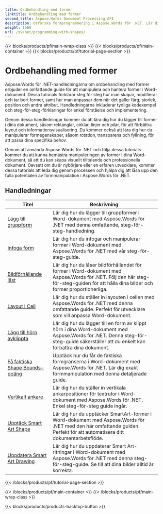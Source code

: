 ```yaml
---
title: Ordbehandling med former
linktitle: Ordbehandling med former
second_title: Aspose.Words Document Processing API
description: Utforska formprogrammering i Aspose.Words för .NET. Lär dig hur du manipulerar och anpassar former i dina Word-dokument med steg-för-steg handledningar och exempelkod i C#.
weight: 1560
url: /sv/net/programming-with-shapes/
---
```


{{< blocks/products/pf/main-wrap-class >}}
{{< blocks/products/pf/main-container >}}
{{< blocks/products/pf/tutorial-page-section >}}

# Ordbehandling med former

Aspose.Words för .NET-handledningarna om ordbehandling med former erbjuder en omfattande guide för att manipulera och hantera former i Word-dokument. Dessa tutorials förklarar steg för steg hur man skapar, modifierar och tar bort former, samt hur man anpassar dem när det gäller färg, storlek, position och andra attribut. Handledningarna inkluderar tydliga kodexempel och steg-för-steg-förklaringar för enkel förståelse och implementering.

Genom dessa handledningar kommer du att lära dig hur du lägger till former i dina dokument, såsom rektanglar, cirklar, linjer och pilar, för att förbättra layout och informationsvisualisering. Du kommer också att lära dig hur du manipulerar formegenskaper, såsom rotation, transparens och fyllning, för att passa dina specifika behov.

Genom att använda Aspose.Words för .NET och följa dessa tutorials kommer du att kunna bemästra manipuleringen av former i dina Word-dokument, så att du kan skapa visuellt tilltalande och professionella dokument. Oavsett om du är nybörjare eller en erfaren utvecklare, kommer dessa tutorials att leda dig genom processen och hjälpa dig att låsa upp den fulla potentialen av formmanipulation i Aspose.Words för .NET.

 ## Handledningar
| Titel | Beskrivning |
| --- | --- |
| [Lägg till gruppform](./add-group-shape/) | Lär dig hur du lägger till gruppformer i Word-dokument med Aspose.Words för .NET med denna omfattande, steg-för-steg-handledning. |
| [Infoga form](./insert-shape/) | Lär dig hur du infogar och manipulerar former i Word-dokument med Aspose.Words för .NET med vår steg-för-steg-guide. |
| [Bildförhållande låst](./aspect-ratio-locked/) | Lär dig hur du låser bildförhållandet för former i Word-dokument med Aspose.Words för .NET. Följ den här steg-för-steg-guiden för att hålla dina bilder och former proportionerliga. |
| [Layout I Cell](./layout-in-cell/) | Lär dig hur du ställer in layouten i cellen med Aspose.Words för .NET med denna omfattande guide. Perfekt för utvecklare som vill anpassa Word-dokument. |
| [Lägg till hörn avklippta](./add-corners-snipped/) | Lär dig hur du lägger till en form av klippt hörn i dina Word-dokument med Aspose.Words för .NET. Denna steg-för-steg-guide säkerställer att du enkelt kan förbättra dina dokument. |
| [Få faktiska Shape Bounds-poäng](./get-actual-shape-bounds-points/) | Upptäck hur du får de faktiska formgränserna i Word-dokument med Aspose.Words för .NET. Lär dig exakt formmanipulation med denna detaljerade guide. |
| [Vertikalt ankare](./vertical-anchor/) | Lär dig hur du ställer in vertikala ankarpositioner för textrutor i Word-dokument med Aspose.Words för .NET. Enkel steg-för-steg guide ingår.|
| [Upptäck Smart Art Shape](./detect-smart-art-shape/) | Lär dig hur du upptäcker SmartArt-former i Word-dokument med Aspose.Words för .NET med den här omfattande guiden. Perfekt för att automatisera ditt dokumentarbetsflöde. |
| [Uppdatera Smart Art Drawing](./update-smart-art-drawing/) | Lär dig hur du uppdaterar Smart Art-ritningar i Word-dokument med Aspose.Words för .NET med denna steg-för-steg-guide. Se till att dina bilder alltid är korrekta. |
{{< /blocks/products/pf/tutorial-page-section >}}

{{< /blocks/products/pf/main-container >}}
{{< /blocks/products/pf/main-wrap-class >}}

{{< blocks/products/products-backtop-button >}}

